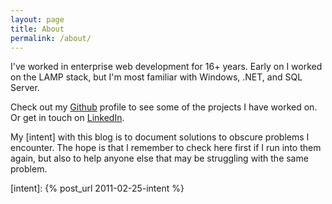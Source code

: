 ```yaml
---
layout: page
title: About
permalink: /about/
---
```


I've worked in enterprise web development for 16+ years. Early on I worked on the LAMP stack, but I'm most familiar with Windows, .NET, and SQL Server.

Check out my [Github][github] profile to see some of the projects I have worked on. Or get in touch on [LinkedIn][linkedin].

My [intent] with this blog is to document solutions to obscure problems I encounter. The hope is that I remember to check here first if I run into them again, but also to help anyone else that may be struggling with the same problem.

[github]: https://github.com/tpwalke2
[linkedin]: https://www.linkedin.com/in/tpwalke2/
[intent]: {% post_url 2011-02-25-intent %}
